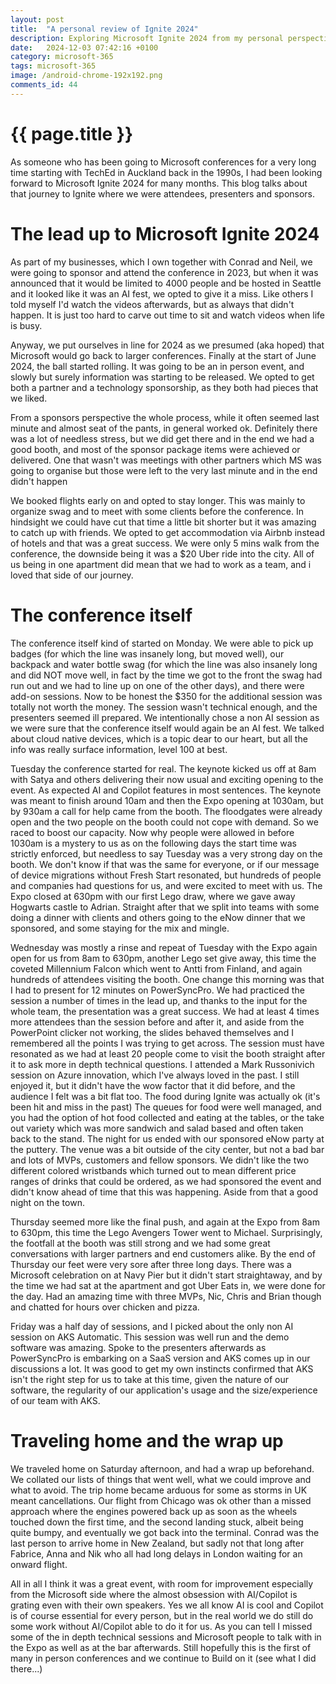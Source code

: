 ```yaml
---
layout: post
title:  "A personal review of Ignite 2024"
description: Exploring Microsoft Ignite 2024 from my personal perspective as a sponsor, presenter and attendee
date:   2024-12-03 07:42:16 +0100
category: microsoft-365
tags: microsoft-365
image: /android-chrome-192x192.png
comments_id: 44
---
```

<h1>{{ page.title }}</h1>

As someone who has been going to Microsoft conferences for a very long time starting with TechEd in Auckland back in the 1990s, I had been looking forward to Microsoft Ignite 2024 for many months.   This blog talks about that journey to Ignite where we were attendees, presenters and sponsors.

# The lead up to Microsoft Ignite 2024

As part of my businesses, which I own together with Conrad and Neil, we were going to sponsor and attend the conference in 2023, but when it was announced that it would be limited to 4000 people and be hosted in Seattle and it looked like it was an AI fest, we opted to give it a miss.   Like others I told myself I'd watch the videos afterwards, but as always that didn't happen.   It is just too hard to carve out time to sit and watch videos when life is busy.

Anyway, we put ourselves in line for 2024 as we presumed (aka hoped) that Microsoft would go back to larger conferences.  Finally at the start of June 2024, the ball started rolling.   It was going to be an in person event, and slowly but surely information was starting to be released.  We opted to get both a partner and a technology sponsorship, as they both had pieces that we liked.

From a sponsors perspective the whole process, while it often seemed last minute and almost seat of the pants, in general worked ok.   Definitely there was a lot of needless stress, but we did get there and in the end we had a good booth, and most of the sponsor package items were achieved or delivered.   One that wasn't was meetings with other partners which MS was going to organise but those were left to the very last minute and in the end didn't happen

We booked flights early on and opted to stay longer.  This was mainly to organize swag and to meet with some clients before the conference.  In hindsight we could have cut that time a little bit shorter but it was amazing to catch up with friends.   We opted to get accommodation via Airbnb instead of hotels and that was a great success.  We were only 5 mins walk from the conference, the downside being it was a $20 Uber ride into the city.  All of us being in one apartment did mean that we had to work as a team, and i loved that side of our journey.

# The conference itself

The conference itself kind of started on Monday.  We were able to pick up badges (for which the line was insanely long, but moved well), our backpack and water bottle swag (for which the line was also insanely long and did NOT move well, in fact by the time we got to the front the swag had run out and we had to line up on one of the other days), and there were add-on sessions.   Now to be honest the $350 for the additional session was totally not worth the money.   The session wasn't technical enough, and the presenters seemed ill prepared.   We intentionally chose a non AI session as we were sure that the conference itself would again be an AI fest.   We talked about cloud native devices, which is a topic dear to our heart, but all the info was really surface information, level 100 at best.

Tuesday the conference started for real.  The keynote kicked us off at 8am with Satya and others delivering their now usual and exciting opening to the event.   As expected AI and Copilot features in most sentences.  The keynote was meant to finish around 10am and then the Expo opening at 1030am, but by 930am a call for help came from the booth.  The floodgates were already open and the two people on the booth could not cope with demand.   So we raced to boost our capacity.   Now why people were allowed in before 1030am is a mystery to us as on the following days the start time was strictly enforced, but needless to say Tuesday was a very strong day on the booth.   We don't know if that was the same for everyone, or if our message of device migrations without Fresh Start resonated, but hundreds of people and companies had questions for us, and were excited to meet with us.  The Expo closed at 630pm with our first Lego draw, where we gave away Hogwarts castle to Adrian.   Straight after that we split into teams with some doing a dinner with clients and others going to the eNow dinner that we sponsored, and some staying for the mix and mingle.

Wednesday was mostly a rinse and repeat of Tuesday with the Expo again open for us from 8am to 630pm, another Lego set give away, this time the coveted Millennium Falcon which went to Antti from Finland, and again hundreds of attendees visiting the booth.  One change this morning was that I had to present for 12 minutes on PowerSyncPro.  We had practiced the session a number of times in the lead up, and thanks to the input for the whole team, the presentation was a great success.  We had at least 4 times more attendees than the session before and after it, and aside from the PowerPoint clicker not working, the slides behaved themselves and I remembered all the points I was trying to get across.  The session must have resonated as we had at least 20 people come to visit the booth straight after it to ask more in depth technical questions.  I attended a Mark Russonivich session on Azure innovation, which I've always loved in the past.   I still enjoyed it, but it didn't have the wow factor that it did before, and the audience I felt was a bit flat too.  The food during Ignite was actually ok (it's been hit and miss in the past)   The queues for food were well managed, and you had the option of hot food collected and eating at the tables, or the take out variety which was more sandwich and salad based and often taken back to the stand.  The night for us ended with our sponsored eNow party at the puttery.  The venue was a bit outside of the city center, but not a bad bar and lots of MVPs, customers and fellow sponsors.  We didn't like the two different colored wristbands which turned out to mean different price ranges of drinks that could be ordered, as we had sponsored the event and didn't know ahead of time that this was happening.   Aside from that a good night on the town.

Thursday seemed more like the final push, and again at the Expo from 8am to 630pm, this time the Lego Avengers Tower went to Michael. Surprisingly, the footfall at the booth was still strong and we had some great conversations with larger partners and end customers alike.   By the end of Thursday our feet were very sore after three long days.   There was a Microsoft celebration on at Navy Pier but it didn't start straightaway, and by the time we had sat at the apartment and got Uber Eats in, we were done for the day.  Had an amazing time with three MVPs, Nic, Chris and Brian though and chatted for hours over chicken and pizza.

Friday was a half day of sessions, and I picked about the only non AI session on AKS Automatic.  This session was well run and the demo software was amazing.  Spoke to the presenters afterwards as PowerSyncPro is embarking on a SaaS version and AKS comes up in our discussions a lot.   It was good to get my own instincts confirmed that AKS isn't the right step for us to take at this time, given the nature of our software, the regularity of our application's usage and the size/experience of our team with AKS. 

# Traveling home and the wrap up

We traveled home on Saturday afternoon, and had a wrap up beforehand.   We collated our lists of things that went well, what we could improve and what to avoid.  The trip home became arduous for some as storms in UK meant cancellations.   Our flight from Chicago was ok other than a missed approach where the engines powered back up as soon as the wheels touched down the first time, and the second landing stuck, albeit being quite bumpy, and eventually we got back into the terminal.  Conrad was the last person to arrive home in New Zealand, but sadly not that long after Fabrice, Anna and Nik who all had long delays in London waiting for an onward flight.

All in all I think it was a great event, with room for improvement especially from the Microsoft side where the almost obsession with AI/Copilot is grating even with their own speakers.  Yes we all know AI is cool and Copilot is of course essential for every person, but in the real world we do still do some work without AI/Copilot able to do it for us.   As you can tell I missed some of the in depth technical sessions and Microsoft people to talk with in the Expo as well as at the bar afterwards.   Still hopefully this is the first of many in person conferences and we continue to Build on it (see what I did there...)

